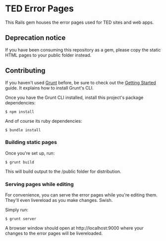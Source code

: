 # TED Error Pages

This Rails gem houses the error pages used for TED sites and web
apps.

## Deprecation notice

If you have been consuming this repository as a gem, please copy the static HTML pages to your public folder instead.

## Contributing

If you haven't used [Grunt](http://gruntjs.com/) before, be sure to check out the [Getting Started](http://gruntjs.com/getting-started) guide. It explains how to install Grunt's CLI.

Once you have the Grunt CLI installed, install this project's package dependencies:

	$ npm install

And of course its ruby dependencies:

	$ bundle install

### Building static pages

Once you're set up, run:

	$ grunt build

This will build output to the /public folder for distribution.

### Serving pages while editing

For convenience, you can serve the error pages while you're editing
them. They'll even livereload as you make changes. Swish.

Simply run:

	$ grunt server

A browser window should open at http://localhost:9000 where your
changes to the error pages will be livereloaded.
